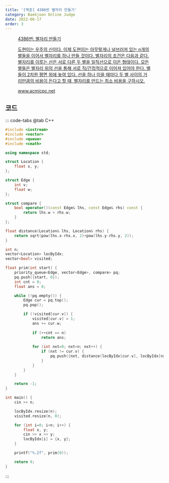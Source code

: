 ```yaml
---
title: '[백준] 4386번 별자리 만들기'
category: Baekjoon Online Judge
date: 2022-06-17
order: 3
---
```


<figure class="opengraph"><a href="https://www.acmicpc.net/problem/4386" data-source-url="https://www.acmicpc.net/problem/4386">
<div class="og-image" style="background-image: url('https://drive.google.com/uc?export=view&id=1nCax5mgwtYA82T46I_ntU1afsBBNkrLr');"></div>
<div class="og-text">
<p class="og-title">4386번: 별자리 만들기</p>
<p class="og-desc">도현이는 우주의 신이다. 이제 도현이는 아무렇게나 널브러져 있는 n개의 별들을 이어서 별자리를 하나 만들 것이다. 별자리의 조건은 다음과 같다. 별자리를 이루는 선은 서로 다른 두 별을 일직선으로 이은 형태이다. 모든 별들은 별자리 위의 선을 통해 서로 직/간접적으로 이어져 있어야 한다. 별들이 2차원 평면 위에 놓여 있다. 선을 하나 이을 때마다 두 별 사이의 거리만큼의 비용이 든다고 할 때, 별자리를 만드는 최소 비용을 구하시오.</p>
<p class="og-host">www.acmicpc.net</p></div></a></figure>

## 코드
::: code-tabs
@tab C++
```cpp
#include <iostream>
#include <vector>
#include <queue>
#include <cmath>

using namespace std;

struct Location {
    float x, y;
};

struct Edge {
    int v;
    float w;
};

struct compare {
    bool operator()(const Edge& lhs, const Edge& rhs) const {
        return lhs.w > rhs.w;
    }
};

float distance(Location& lhs, Location& rhs) {
    return sqrt(pow(lhs.x-rhs.x, 2)+pow(lhs.y-rhs.y, 2));
}

int n;
vector<Location> locByIdx;
vector<bool> visited;

float prim(int start) {
    priority_queue<Edge, vector<Edge>, compare> pq;
    pq.push({start, 0});
    int cnt = 0;
    float ans = 0;

    while (!pq.empty()) {
        Edge cur = pq.top();
        pq.pop();

        if (!visited[cur.v]) {
            visited[cur.v] = 1;
            ans += cur.w;
            
            if (++cnt == n)
                return ans;
            
            for (int nxt=0; nxt<n; nxt++) {
                if (nxt != cur.v) {
                    pq.push({nxt, distance(locByIdx[cur.v], locByIdx[nxt])});
                }
            }
        }
    }

    return -1;
}

int main() {
    cin >> n;

    locByIdx.resize(n);
    visited.resize(n, 0);

    for (int i=0; i<n; i++) {
        float x, y;
        cin >> x >> y;
        locByIdx[i] = {x, y};
    }

    printf("%.2f", prim(0));

    return 0;
}
```
:::
